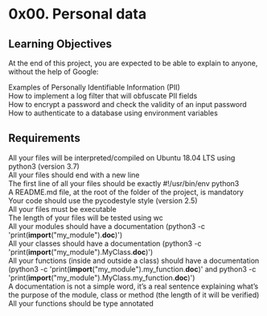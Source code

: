 # 0x00. Personal data

## Learning Objectives
At the end of this project, you are expected to be able to explain to anyone, without the help of Google:

Examples of Personally Identifiable Information (PII)  
How to implement a log filter that will obfuscate PII fields  
How to encrypt a password and check the validity of an input password  
How to authenticate to a database using environment variables  

## Requirements  
All your files will be interpreted/compiled on Ubuntu 18.04 LTS using python3 (version 3.7)  
All your files should end with a new line  
The first line of all your files should be exactly #!/usr/bin/env python3  
A README.md file, at the root of the folder of the project, is mandatory  
Your code should use the pycodestyle style (version 2.5)  
All your files must be executable  
The length of your files will be tested using wc  
All your modules should have a documentation (python3 -c 'print(__import__("my_module").__doc__)')  
All your classes should have a documentation (python3 -c 'print(__import__("my_module").MyClass.__doc__)')  
All your functions (inside and outside a class) should have a documentation (python3 -c 'print(__import__("my_module").my_function.__doc__)' and python3 -c 'print(__import__("my_module").MyClass.my_function.__doc__)')  
A documentation is not a simple word, it’s a real sentence explaining what’s the purpose of the module, class or method (the length of it will be verified)  
All your functions should be type annotated   
